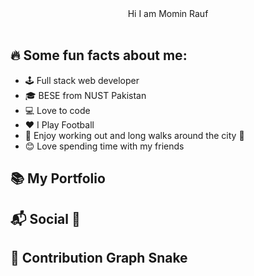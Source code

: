 <div align="center"> 
  Hi I am Momin Rauf
</div><br />

## 🔥 Some fun facts about me:

- 🕹️ Full stack web developer
- 🎓 BESE from NUST Pakistan
- 💻 Love to code
- ❤️ I Play Football
- 🌇 Enjoy working out and long walks around the city 🌃 
- 😊 Love spending time with my friends

## 📚 My Portfolio


## 📬 Social 📱

## 🐍 Contribution Graph Snake





